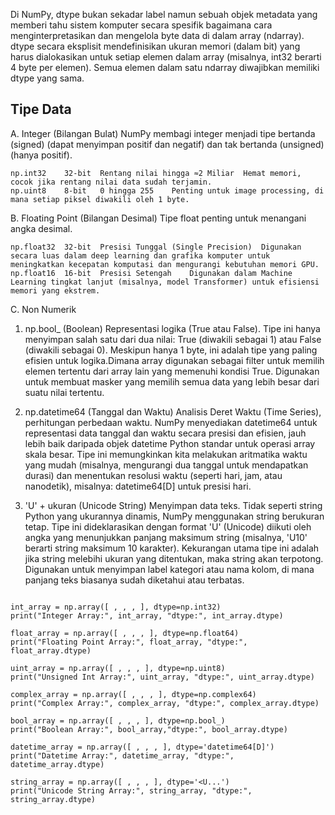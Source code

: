 Di NumPy, dtype bukan sekadar label namun sebuah objek metadata yang memberi tahu sistem komputer secara spesifik bagaimana cara menginterpretasikan dan mengelola byte data di dalam array (ndarray). dtype secara eksplisit mendefinisikan ukuran memori (dalam bit) yang harus dialokasikan untuk setiap elemen dalam array (misalnya, int32 berarti 4 byte per elemen). Semua elemen dalam satu ndarray diwajibkan memiliki dtype yang sama. 

## Tipe Data

A. Integer (Bilangan Bulat)
NumPy membagi integer menjadi tipe bertanda (signed) (dapat menyimpan positif dan negatif) dan tak bertanda (unsigned) (hanya positif). 

```np.int64	64-bit	Rentang nilai yang sangat besar	Tipe default untuk integer, menjamin keamanan data.
np.int32	32-bit	Rentang nilai hingga ≈2 Miliar	Hemat memori, cocok jika rentang nilai data sudah terjamin.
np.uint8	8-bit	0 hingga 255	Penting untuk image processing, di mana setiap piksel diwakili oleh 1 byte.
```

B. Floating Point (Bilangan Desimal)
Tipe float penting untuk  menangani angka desimal.

```np.float64	64-bit	Presisi Ganda (Double Precision)	Tipe default float, digunakan ketika presisi perhitungan sangat penting (misalnya, fisika, keuangan).
np.float32	32-bit	Presisi Tunggal (Single Precision)	Digunakan secara luas dalam deep learning dan grafika komputer untuk meningkatkan kecepatan komputasi dan mengurangi kebutuhan memori GPU.
np.float16	16-bit	Presisi Setengah	Digunakan dalam Machine Learning tingkat lanjut (misalnya, model Transformer) untuk efisiensi memori yang ekstrem.
```

C. Non Numerik
1. np.bool_ (Boolean)
Representasi logika (True atau False).
Tipe ini hanya menyimpan salah satu dari dua nilai: True (diwakili sebagai 1) atau False (diwakili sebagai 0). Meskipun hanya 1 byte, ini adalah tipe yang paling efisien untuk logika.Dimana array digunakan sebagai filter untuk memilih elemen tertentu dari array lain yang memenuhi kondisi True. Digunakan untuk membuat masker yang memilih semua data yang lebih besar dari suatu nilai tertentu.

2. np.datetime64 (Tanggal dan Waktu)
Analisis Deret Waktu (Time Series), perhitungan perbedaan waktu.
NumPy menyediakan datetime64 untuk representasi data tanggal dan waktu secara presisi dan efisien, jauh lebih baik daripada objek datetime Python standar untuk operasi array skala besar. Tipe ini memungkinkan kita melakukan aritmatika waktu yang mudah (misalnya, mengurangi dua tanggal untuk mendapatkan durasi) dan menentukan resolusi waktu (seperti hari, jam, atau nanodetik), misalnya: datetime64[D] untuk presisi hari.

3. 'U' + ukuran (Unicode String)
Menyimpan data teks.
Tidak seperti string Python yang ukurannya dinamis, NumPy menggunakan string berukuran tetap. Tipe ini dideklarasikan dengan format 'U' (Unicode) diikuti oleh angka yang menunjukkan panjang maksimum string (misalnya, 'U10' berarti string maksimum 10 karakter). Kekurangan utama tipe ini adalah jika string melebihi ukuran yang ditentukan, maka string akan terpotong. Digunakan untuk menyimpan label kategori atau nama kolom, di mana panjang teks biasanya sudah diketahui atau terbatas.


```import numpy as np

int_array = np.array([ , , , ], dtype=np.int32)
print("Integer Array:", int_array, "dtype:", int_array.dtype)

float_array = np.array([ , , , ], dtype=np.float64)
print("Floating Point Array:", float_array, "dtype:", float_array.dtype)

uint_array = np.array([ , , , ], dtype=np.uint8)
print("Unsigned Int Array:", uint_array, "dtype:", uint_array.dtype)

complex_array = np.array([ , , , ], dtype=np.complex64)
print("Complex Array:", complex_array, "dtype:", complex_array.dtype)

bool_array = np.array([ , , , ], dtype=np.bool_)
print("Boolean Array:", bool_array,"dtype:", bool_array.dtype)

datetime_array = np.array([ , , , ], dtype='datetime64[D]')
print("Datetime Array:", datetime_array, "dtype:", datetime_array.dtype)

string_array = np.array([ , , , ], dtype='<U...')
print("Unicode String Array:", string_array, "dtype:", string_array.dtype)
```

